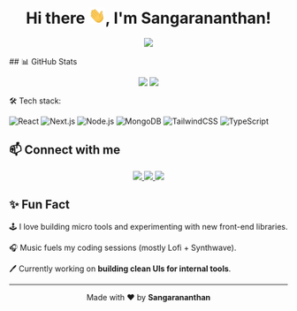 <h1 align="center">
  Hi there <img src="https://raw.githubusercontent.com/ABSphreak/ABSphreak/master/gifs/Hi.gif" width="30px">, I'm Sangarananthan!
</h1>

<p align="center">
  <img src="https://readme-typing-svg.demolab.com/?lines=Full-stack+Developer;React+%7C+Next.js+%7C+Node;&font=Fira%20Code&center=true&width=500&height=45&color=F7DF1E&vCenter=true&size=22" />
</p>
## 📊 GitHub Stats

<p align="center">
  <img src="https://github-readme-streak-stats.herokuapp.com/?user=Sangarananthan-Dev&theme=highcontrast&hide_border=true&card_width=350" />
  <img src="https://github-readme-stats.vercel.app/api?username=Sangarananthan-Dev&show_icons=true&theme=highcontrast&hide_border=true&card_width=350" />
</p>

🛠 Tech stack:

![React](https://img.shields.io/badge/-React-20232A?style=for-the-badge&logo=react&logoColor=61DAFB)
![Next.js](https://img.shields.io/badge/-Next.js-000?style=for-the-badge&logo=nextdotjs)
![Node.js](https://img.shields.io/badge/-Node.js-339933?style=for-the-badge&logo=nodedotjs&logoColor=white)
![MongoDB](https://img.shields.io/badge/-MongoDB-4EA94B?style=for-the-badge&logo=mongodb&logoColor=white)
![TailwindCSS](https://img.shields.io/badge/-Tailwind-06B6D4?style=for-the-badge&logo=tailwindcss&logoColor=white)
![TypeScript](https://img.shields.io/badge/-TypeScript-007ACC?style=for-the-badge&logo=typescript&logoColor=white)





## 📫 Connect with me

<p align="center">
  <a href="https://www.linkedin.com/in/sangarananthan/">
    <img src="https://img.shields.io/badge/LinkedIn-%230077B5.svg?&style=for-the-badge&logo=linkedin&logoColor=white" />
  </a>
  <a href="mailto:sangarsmart16@gmail.com">
    <img src="https://img.shields.io/badge/Gmail-D14836?style=for-the-badge&logo=gmail&logoColor=white" />
  </a>
  <a href="https://sangarananthan">
    <img src="https://img.shields.io/badge/Portfolio-121212?style=for-the-badge&logo=vercel&logoColor=white" />
  </a>
</p>


## ✨ Fun Fact

🕹️ I love building micro tools and experimenting with new front-end libraries.

🎧 Music fuels my coding sessions (mostly Lofi + Synthwave).

🖊️ Currently working on **building clean UIs for internal tools**.

---

<p align="center">
  Made with ❤️ by <b>Sangarananthan</b>
</p>
